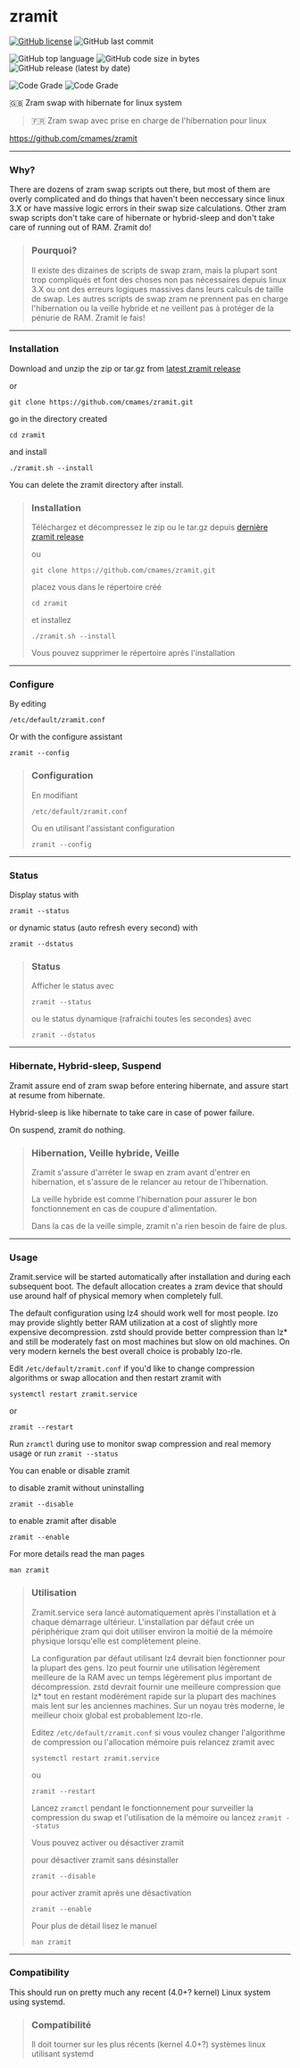 # zramit
[![GitHub license](https://img.shields.io/github/license/cmames/zramit)](https://github.com/cmames/zramit/blob/main/LICENSE)
![GitHub last commit](https://img.shields.io/github/last-commit/cmames/zramit)

![GitHub top language](https://img.shields.io/github/languages/top/cmames/zramit)
![GitHub code size in bytes](https://img.shields.io/github/languages/code-size/cmames/zramit)
![GitHub release (latest by date)](https://img.shields.io/github/v/release/cmames/zramit)

![Code Grade](https://www.code-inspector.com/project/18173/score/svg)
![Code Grade](https://www.code-inspector.com/project/18173/status/svg)


:uk: Zram swap with hibernate for linux system 
> :fr: Zram swap avec prise en charge de l'hibernation pour linux

<a href="https://github.com/cmames/zramit">https://github.com/cmames/zramit</a>

---
### Why? 

There are dozens of zram swap scripts out there, but most of them are overly
complicated and do things that haven't been neccessary since linux 3.X or have
massive logic errors in their swap size calculations.
Other zram swap scripts don't take care of hibernate or hybrid-sleep and don't
take care of running out of RAM. Zramit do!

> ### Pourquoi?
>
> Il existe des dizaines de scripts de swap zram, mais la plupart sont trop
> compliqués et font des choses non pas nécessaires depuis linux 3.X ou ont
> des erreurs logiques massives dans leurs calculs de taille de swap.
> Les autres scripts de swap zram ne prennent pas en charge l'hibernation ou
> la veille hybride et ne veillent pas à protéger de la pénurie de RAM.
> Zramit le fais!

---
### Installation

Download and unzip the zip or tar.gz from [latest zramit release](https://github.com/cmames/zramit/releases/latest)

or
```
git clone https://github.com/cmames/zramit.git
```
go in the directory created
```
cd zramit
```
and install
```
./zramit.sh --install
```
You can delete the zramit directory after install.

> ### Installation
>
> Téléchargez et décompressez le zip ou le tar.gz depuis [dernière zramit release](https://github.com/cmames/zramit/releases/latest)
>
> ou
> ```
> git clone https://github.com/cmames/zramit.git
> ```
> placez vous dans le répertoire créé
> ```
> cd zramit
> ```
> et installez
> ```
> ./zramit.sh --install
> ```
> Vous pouvez supprimer le répertoire après l'installation

---
### Configure

By editing
```
/etc/default/zramit.conf
```

Or with the configure assistant
```
zramit --config
```
> ### Configuration
>
> En modifiant
> ```
> /etc/default/zramit.conf
> ```
>
> Ou en utilisant l'assistant configuration
> ```
> zramit --config
> ```

---
### Status

Display status with
```
zramit --status
```

or dynamic status (auto refresh every second) with
```
zramit --dstatus
```

> ### Status
>
> Afficher le status avec
> ```
> zramit --status
> ```
>
> ou le status dynamique (rafraichi toutes les secondes) avec
> ```
> zramit --dstatus
> ```

---
### Hibernate, Hybrid-sleep, Suspend

Zramit assure end of zram swap before entering hibernate, and assure start at
resume from hibernate.

Hybrid-sleep is like hibernate to take care in case of power failure.

On suspend, zramit do nothing.

> ### Hibernation, Veille hybride, Veille
> 
> Zramit s'assure d'arréter le swap en zram avant d'entrer en hibernation, et
> s'assure de le relancer au retour de l'hibernation.
>
> La veille hybride est comme l'hibernation pour assurer le bon fonctionnement
> en cas de coupure d'alimentation.
>
> Dans la cas de la veille simple, zramit n'a rien besoin de faire de plus.

---
### Usage

Zramit.service will be started automatically after installation and during
each subsequent boot. The default allocation creates a zram device that should
use around half of physical memory when completely full.

The default configuration using lz4 should work well for most people. lzo may
provide slightly better RAM utilization at a cost of slightly more expensive
decompression. zstd should provide better compression than lz* and still be
moderately fast on most machines but slow on old machines. On very modern
kernels the best overall choice is probably lzo-rle.

Edit `/etc/default/zramit.conf` if you'd like to change compression algorithms
or swap allocation and then restart zramit with

`systemctl restart zramit.service`

or

`zramit --restart`

Run `zramctl` during use to monitor swap compression and real memory usage
or run `zramit --status`

You can enable or disable zramit

to disable zramit without uninstalling

`zramit --disable`

to enable zramit after disable

`zramit --enable`

For more details read the man pages

`man zramit`

> ### Utilisation
>
> Zramit.service sera lancé automatiquement après l'installation et à chaque
> démarrage ultérieur. L'installation par défaut crée un périphérique zram qui 
> doit utiliser environ la moitié de la mémoire physique lorsqu'elle est 
> complètement pleine.
>
> La configuration par défaut utilisant lz4 devrait bien fonctionner pour la 
> plupart des gens. lzo peut fournir une utilisation légèrement meilleure de la 
> RAM avec un temps légèrement plus important de décompression. zstd devrait 
> fournir une meilleure compression que lz* tout en restant modérément rapide 
> sur la plupart des machines mais lent sur les anciennes machines. Sur un noyau
> très moderne, le meilleur choix global est probablement lzo-rle.
>
> Editez `/etc/default/zramit.conf` si vous voulez changer l'algorithme de 
> compression ou l'allocation mémoire puis relancez zramit avec
> 
> `systemctl restart zramit.service`
>
> ou
>
> `zramit --restart`
>
> Lancez `zramctl` pendant le fonctionnement pour surveiller la compression du 
> swap et l'utilisation de la mémoire ou lancez `zramit --status`
>
> Vous pouvez activer ou désactiver zramit
>
> pour désactiver zramit sans désinstaller
>
> `zramit --disable`
>
> pour activer zramit après une désactivation
>
> `zramit --enable`
>
> Pour plus de détail lisez le manuel
> 
> `man zramit`
>

---
### Compatibility

This should run on pretty much any recent (4.0+? kernel) Linux system using
systemd.

> ### Compatibilité
>
> Il doit tourner sur les plus récents (kernel 4.0+?) systèmes linux utilisant
> systemd

